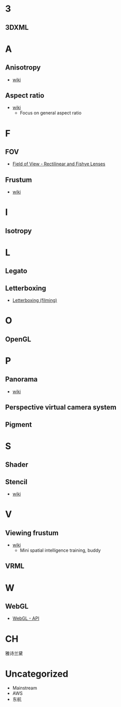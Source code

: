 
# 3
## 3DXML

# A
## Anisotropy
- [wiki](https://en.wikipedia.org/wiki/Anisotropy)
## Aspect ratio
- [wiki](https://en.wikipedia.org/wiki/Aspect_ratio)
  - Focus on general aspect ratio 

# F
## FOV
- [Field of View - Rectilinear and Fishye Lenses](http://www.bobatkins.com/photography/technical/field_of_view.html)
## Frustum
- [wiki](https://en.wikipedia.org/wiki/Frustum)


# I
## Isotropy


# L
## Legato
## Letterboxing
- [Letterboxing (filming)](https://en.wikipedia.org/wiki/Letterboxing_(filming))

# O
## OpenGL

# P
## Panorama
- [wiki](https://en.wikipedia.org/wiki/Panorama)
## Perspective virtual camera system
## Pigment
# S
## Shader
## Stencil
- [wiki](https://en.wikipedia.org/wiki/Stencil)
# V
## Viewing frustum
- [wiki](https://en.wikipedia.org/wiki/Viewing_frustum)
  - Mini spatial intelligence training, buddy
## VRML

# W
## WebGL
- [WebGL - API](https://developer.mozilla.org/en-US/docs/Web/API/WebGL_API)


# CH
雅诗兰黛

# Uncategorized
- Mainstream
- AWS
- 东航